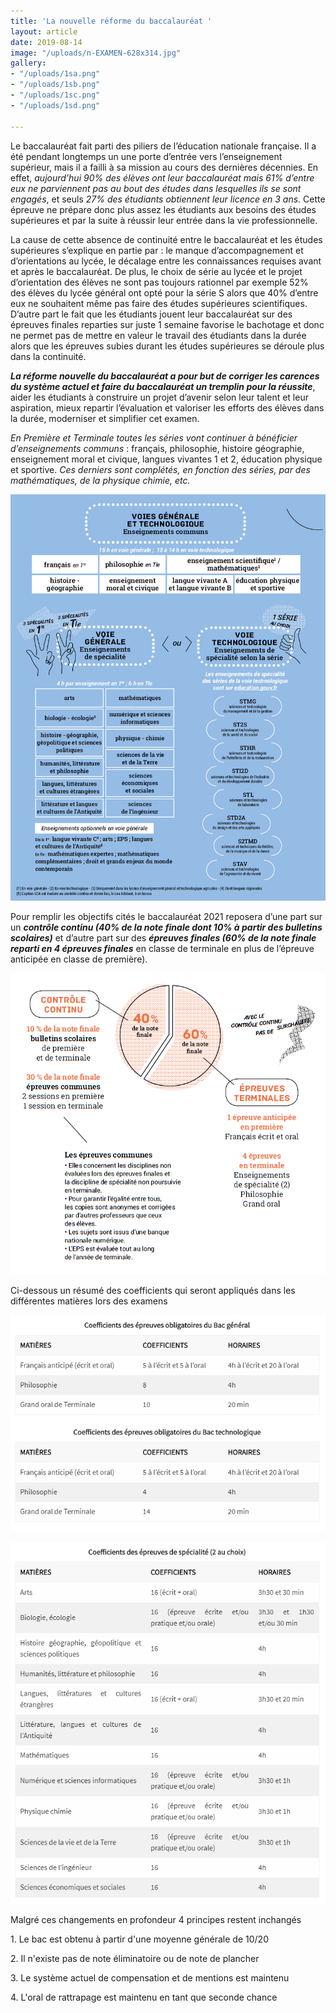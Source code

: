 ```yaml
---
title: 'La nouvelle réforme du baccalauréat '
layout: article
date: 2019-08-14
image: "/uploads/n-EXAMEN-628x314.jpg"
gallery:
- "/uploads/1sa.png"
- "/uploads/1sb.png"
- "/uploads/1sc.png"
- "/uploads/1sd.png"

---
```

Le baccalauréat fait parti des piliers de l’éducation nationale française. Il a été pendant longtemps un une porte d’entrée vers l’enseignement supérieur, mais il a failli à sa mission au cours des dernières décennies. En effet, _aujourd’hui 90% des élèves ont leur baccalauréat mais 61% d’entre eux ne parviennent pas au bout des études dans lesquelles ils se sont engagés_, et seuls _27% des étudiants obtiennent leur licence en 3 ans_. Cette épreuve ne prépare donc plus assez les étudiants aux besoins des études supérieures et par la suite à réussir leur entrée dans la vie professionnelle.

La cause de cette absence de continuité entre le baccalauréat et les études supérieures s’explique en partie par : le manque d’accompagnement et d’orientations au lycée, le décalage entre les connaissances requises avant et après le baccalauréat. De plus, le choix de série au lycée et le projet d’orientation des élèves ne sont pas toujours rationnel par exemple 52% des élèves du lycée général ont opté pour la série S alors que 40% d’entre eux ne souhaitent même pas faire des études supérieures scientifiques. D’autre part le fait que les étudiants jouent leur baccalauréat sur des épreuves finales reparties sur juste 1 semaine favorise le bachotage et donc ne permet pas de mettre en valeur le travail des étudiants dans la durée alors que les épreuves subies durant les études supérieures se déroule plus dans la continuité.

**_La réforme nouvelle du baccalauréat a pour but de corriger les carences du système actuel et faire du baccalauréat un tremplin pour la réussite_**, aider les étudiants à construire un projet d’avenir selon leur talent et leur aspiration, mieux repartir l’évaluation et valoriser les efforts des élèves dans la durée, moderniser et simplifier cet examen.

_En Première et Terminale toutes les séries vont continuer à bénéficier d’enseignements communs_ : français, philosophie, histoire géographie, enseignement moral et civique, langues vivantes 1 et 2, éducation physique et sportive.
_Ces derniers sont complétés, en fonction des séries, par des mathématiques, de la physique chimie, etc._

![](/uploads/1sa.png)

Pour remplir les objectifs cités le baccalauréat 2021 reposera d’une part sur un **_contrôle continu (40% de la note finale dont 10% à partir des bulletins scolaires)_** et d’autre part sur des **_épreuves finales (60% de la note finale reparti en 4 épreuves finales_** en classe de terminale en plus de l’épreuve anticipée en classe de première).

![](/uploads/1sb.png)

Ci-dessous un résumé des coefficients qui seront appliqués dans les différentes matières lors des examens

![](/uploads/1sc.png)

![](/uploads/1sd.png)

Malgré ces changements en profondeur 4 principes restent inchangés 

1\. Le bac est obtenu à partir d'une moyenne générale de 10/20

2\. Il n'existe pas de note éliminatoire ou de note de plancher

3\. Le système actuel de compensation et de mentions est maintenu

4\. L'oral de rattrapage est maintenu en tant que seconde chance